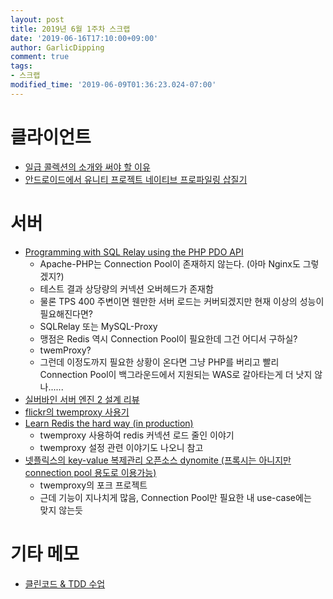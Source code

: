 ```yaml
---
layout: post
title: 2019년 6월 1주차 스크랩
date: '2019-06-16T17:10:00+09:00'
author: GarlicDipping
comment: true
tags:
- 스크랩
modified_time: '2019-06-09T01:36:23.024-07:00'
---
```



# 클라이언트

- [일급 콜렉션의 소개와 써야 할 이유](https://jojoldu.tistory.com/412)
- [안드로이드에서 유니티 프로젝트 네이티브 프로파일링 삽질기](http://ndcreplay.nexon.com/NDC2018/sessions/NDC2018_0018.html#c=NDC2018&p=4)

# 서버

- [Programming with SQL Relay using the PHP PDO API](http://sqlrelay.sourceforge.net/sqlrelay/programming/phppdo.html)
  - Apache-PHP는 Connection Pool이 존재하지 않는다. (아마 Nginx도 그렇겠지?)
  - 테스트 결과 상당량의 커넥션 오버헤드가 존재함
  - 물론 TPS 400 주변이면 웬만한 서버 로드는 커버되겠지만 현재 이상의 성능이 필요해진다면?
  - SQLRelay 또는 MySQL-Proxy
  - 맹점은 Redis 역시 Connection Pool이 필요한데 그건 어디서 구하실?
  - twemProxy?
  - 그런데 이정도까지 필요한 상황이 온다면 그냥 PHP를 버리고 빨리 Connection Pool이 백그라운드에서 지원되는 WAS로 갈아타는게 더 낫지 않나\...\...
- [실버바인 서버 엔진 2 설계 리뷰](http://ndcreplay.nexon.com/NDC2018/sessions/NDC2018_0075.html#c=NDC2018&p=4)
- [flickr의 twemproxy 사용기](http://code.flickr.net/2015/07/10/optimizing-caching-twemproxy-and-memcached-at-flickr/)
- [Learn Redis the hard way (in production)](https://tech.trivago.com/2017/01/25/learn-redis-the-hard-way-in-production/)
  - twemproxy 사용하여 redis 커넥션 로드 줄인 이야기
  - twemproxy 설정 관련 이야기도 나오니 참고
- [넷플릭스의 key-value 복제관리 오픈소스 dynomite (프록시는 아니지만 connection pool 용도로 이용가능)](https://github.com/Netflix/dynomite/wiki/Architecture)
  - twemproxy의 포크 프로젝트
  - 근데 기능이 지나치게 많음, Connection Pool만 필요한 내 use-case에는  
  맞지 않는듯

# 기타 메모

- [클린코드 & TDD 수업](https://edu.nextstep.camp/c/8fWRxNWU/)